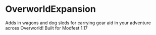 # OverworldExpansion
Adds in wagons and dog sleds for carrying gear aid in your adventure across Overworld! Built for Modfest 1.17

